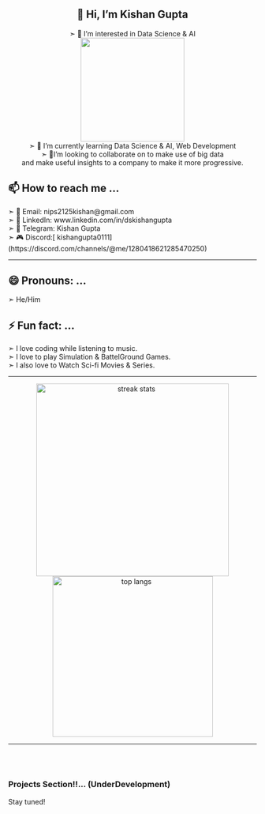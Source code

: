 <!--<div align = "center">-->
<div align = "center">
        <h2> 👋 Hi, I’m Kishan Gupta</h2>
        
➣ 👀 I’m interested in Data Science & AI<br>
<img src = "https://media.giphy.com/media/7c8QeB0VMddFOuu4iR/giphy.gif?cid=790b7611otp8gywup974is90y27uv7knp35fv1q6mpylyowf&ep=v1_gifs_search&rid=giphy.gif&ct=g" width =" 210"/><br>
➣ 🌱 I’m currently learning Data Science & AI, Web Development<br>
➣ 💞️I’m looking to collaborate on to make use of big data<br> and make useful insights to a company to make it more progressive.<br> </div>
<h2> 📫 How to reach me ...</h2>
        ➣ 📧 Email: nips2125kishan@gmail.com <br>
        ➣ 💼 LinkedIn: www.linkedin.com/in/dskishangupta<br>
        ➣ 💬 Telegram: Kishan Gupta<br>
        ➣ 🎮 Discord:[ kishangupta0111](https://discord.com/channels/@me/1280418621285470250)<br><hr>
        </div>

<h2> 😄 Pronouns: ...</h2>
        ➣ He/Him<br>
<h2>⚡ Fun fact: ...</h2>
        ➣ I love coding while listening to music.<br>
        ➣ I love to play Simulation & BattelGround Games.<br>
        ➣ I also love to Watch Sci-fi Movies & Series. <br>


<!---
Kishanji0319/Kishanji0319 is a ✨ special ✨ repository because its `README.md` (this file) appears on your GitHub profile.
You can click the Preview link to take a look at your changes.
--->

<hr>

<div align=center>
  <img width=390 src="https://github-readme-streak-stats-salesp07.vercel.app/?user=Kishanji0319&count_private=true&theme=react&border_radius=10" alt="streak stats"/>
  <br/>
  <img width=325 align="center" src="https://github-readme-stats-salesp07.vercel.app/api/top-langs/?username=Kishanji0319&hide=HTML&langs_count=8&layout=compact&theme=react&border_radius=10&size_weight=0.5&count_weight=0.5&exclude_repo=github-readme-stats" alt="top langs" />
</div>
<hr/>
<br/><br/>
<h3>Projects Section!!... (UnderDevelopment)</h3>
Stay tuned!  
<!-- </div> -->
